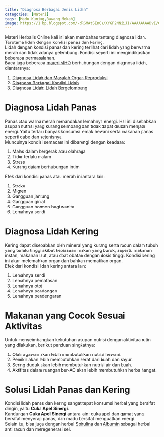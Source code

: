 ```yaml
---
title: "Diagnosa Berbagai Jenis Lidah"
categories: [Materi]
tags: [Madu Kuning,Bawang Mekah]
image: https://1.bp.blogspot.com/-dRGMAtSEnCs/XYGP2NNiiJI/AAAAAAAADvI/GkXE953sq0Q3cV0UJVokrnwJkSLPQb-AwCKgBGAsYHg/s1600/201909-mho-diagnosa-lidah.png
---
```


<div class="paraph">Materi Herbalis Online kali ini akan membahas tentang diagnosa lidah. Terutama lidah dengan kondisi panas dan kering.</div>

<div class="paraph">Lidah dengan kondisi panas dan kering terlihat dari lidah yang berwarna merah dan tidak adanya gelembung. Kondisi seperti ini mengindikasikan beberapa permasalahan.</div>


<div class="paraph">Baca juga beberapa <a href="{{ site.baseurl }}/categories/materi" title="Materi MHO">materi MHO</a> berhubungan dengan diagnosa lidah, diantaranya:</div>

<ol>
<li><a class="mhoapp teal" href="{{ site.baseurl }}/posts/diagnosa-lidah-dan-permasalahan-organ-reproduksi-fwi" title="Diagnosa Lidah dan Masalah Organ Reproduksi">Diagnosa Lidah dan Masalah Organ Reproduksi</a></li>
<li><a class="mhoapp teal" href="{{ site.baseurl }}/posts/diagnosa-berbagai-kondisi-lidah-r79" title="Diagnosa Berbagai Kondisi Lidah">Diagnosa Berbagai Kondisi Lidah</a></li>
<li><a class="mhoapp teal" href="{{ site.baseurl }}/posts/diagnosa-lidah-bergelombang-x30" title="Diagnosa Lidah: Lidah Bergelombang">Diagnosa Lidah: Lidah Bergelombang</a></li>
</ol>

<h1>Diagnosa Lidah Panas</h1>

<div class="paraph">Panas atau warna merah menandakan lemahnya energi. Hal ini disebabkan asupan nutrisi yang kurang seimbang dan tidak dapat diubah menjadi energi. Yaitu terlalu banyak konsumsi lemak hewani serta makanan panas seperti cabe dan sejenisnya.</div>

<div class="paraph">Munculnya kondisi semacam ini dibarengi dengan keadaan:</div>

<ol><li>Malas dalam bergerak atau olahraga</li>
<li>Tidur terlalu malam</li>
<li>Stress</li>
<li>Kurang dalam berhubungan intim</li></ol>

<div class="paraph">Efek dari kondisi panas atau merah ini antara lain:</div>

<ol><li>Stroke</li>
<li>Migren</li>
<li>Gangguan jantung</li>
<li>Gangguan ginjal</li>
<li>Gangguan hormon bagi wanita</li>
<li>Lemahnya sendi</li></ol>

<h1>Diagnosa Lidah Kering</h1>

<div class="paraph">Kering dapat disebabkan oleh mineral yang kurang serta racun dalam tubuh yang terlalu tinggi akibat kebiasaan makan yang buruk, seperti: makanan instan, makanan laut, atau obat obatan dengan dosis tinggi. Kondisi kering ini akan melemahkan organ dan bahkan mematikan organ.</div>

<div class="paraph">Efek dari kondisi lidah kering antara lain:</div>

<ol><li>Lemahnya sendi</li>
<li>Lemahnya pernafasan</li>
<li>Lemahnya otot</li>
<li>Lemahnya pandangan</li>
<li>Lemahnya pendengaran</li></ol>

<h1>Makanan yang Cocok Sesuai Aktivitas</h1>

<div class="paraph">Untuk menyeimbangkan kebutuhan asupan nutrisi dengan aktivitaa rutin yang dilakukan, berikut panduan singkatnya:</div>

<ol><li>Olahragawan akan lebih membutuhkan nutrisi hewani.</li>
<li>Pemikir akan lebih membutuhkan serat dari buah dan sayur.</li>
<li>Sering duduk akan lebih membutuhkan nutrisi air dan buah.</li>
<li>Aktifitas dalam ruangan ber-AC akan lebih membutuhkan herba hangat.</li></ol>

<h1>Solusi Lidah Panas dan Kering</h1>

<div class="paraph">Kondisi lidah panas dan kering sangat tepat konsumsi herbal yang bersifat dingin, yaitu <b>Cuka Apel Sinergi</b>.</div>

<div class="paraph">Kandungan <b>Cuka Apel Sinergi</b> antara lain: cuka apel dan gamat yang bersifat menyerap panas, dan madu bersifat menguatkan energi.</div>

<div class="paraph">Selain itu, bisa juga dengan herbal <a  class="mhoapp green" href="{{ site.baseurl }}/posts/kapsul-spirulina-9ee" title="Kapsul Spirulina Attaubah">Spirulina</a> dan <a  class="mhoapp blue" href="{{ site.baseurl }}/posts/kapsul-albumin-zp4" title="Kapsul Albumin">Albumin</a> sebagai herbal anti racun dan meregenerasi sel.</div>